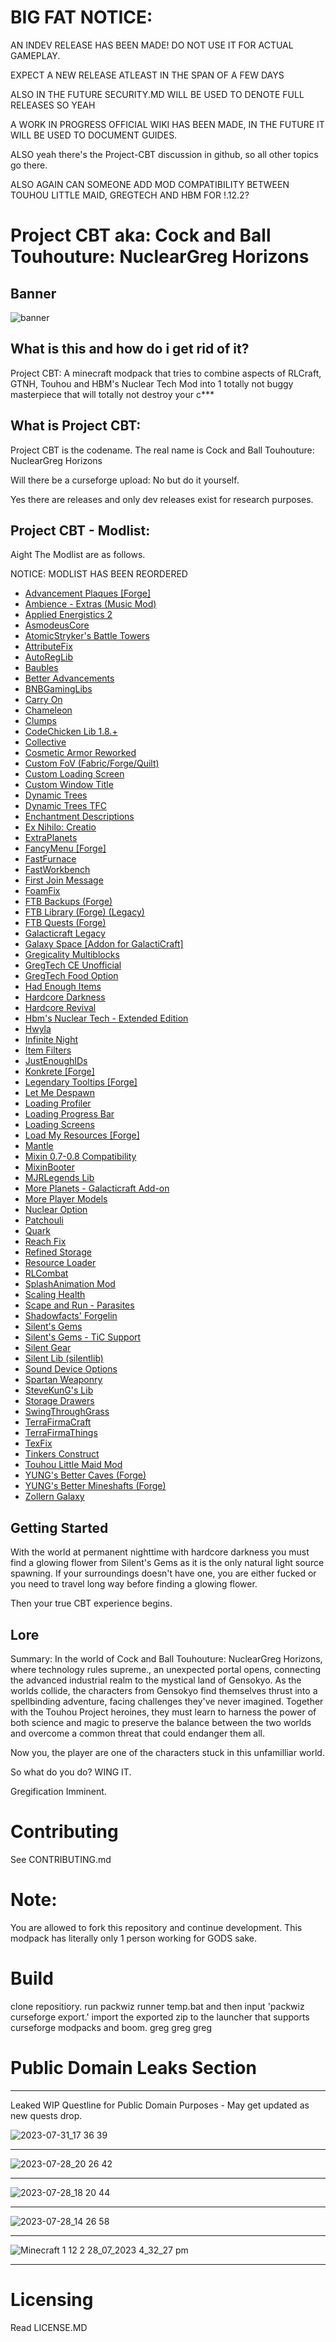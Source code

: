 # BIG FAT NOTICE: 

AN INDEV RELEASE HAS BEEN MADE! DO NOT USE IT FOR ACTUAL GAMEPLAY.

EXPECT A NEW RELEASE ATLEAST IN THE SPAN OF A FEW DAYS

ALSO IN THE FUTURE SECURITY.MD WILL BE USED TO DENOTE FULL RELEASES SO YEAH

A WORK IN PROGRESS OFFICIAL WIKI HAS BEEN MADE, IN THE FUTURE IT WILL BE USED TO DOCUMENT GUIDES.

ALSO yeah there's the Project-CBT discussion in github, so all other topics go there.

ALSO AGAIN CAN SOMEONE ADD MOD COMPATIBILITY BETWEEN TOUHOU LITTLE MAID, GREGTECH AND HBM FOR !.12.2?

# Project CBT aka: Cock and Ball Touhouture: NuclearGreg Horizons

## Banner

![banner](https://github.com/Nrmot-GithubRepo/Project-CBT/assets/139649330/b81e24f2-218b-41d3-b4e7-3f9e90954b57)

## What is this and how do i get rid of it?

Project CBT: A minecraft modpack that tries to combine aspects of RLCraft, GTNH, Touhou and HBM's Nuclear Tech Mod into 1 totally not buggy masterpiece that will totally not destroy your c***

## What is Project CBT:

Project CBT is the codename. The real name is Cock and Ball Touhouture: NuclearGreg Horizons

Will there be a curseforge upload: No but do it yourself. 

Yes there are releases and only dev releases exist for research purposes. 

## Project CBT - Modlist:

Aight The Modlist are as follows.

NOTICE: MODLIST HAS BEEN REORDERED

- [Advancement Plaques [Forge]](https://www.curseforge.com/minecraft/mc-mods/advancement-plaques)
- [Ambience - Extras (Music Mod)](https://www.curseforge.com/minecraft/mc-mods/ambience-extras)
- [Applied Energistics 2](https://www.curseforge.com/minecraft/mc-mods/applied-energistics-2)
- [AsmodeusCore](https://www.curseforge.com/minecraft/mc-mods/asmodeuscore)
- [AtomicStryker's Battle Towers](https://www.curseforge.com/minecraft/mc-mods/atomicstrykers-battle-towers)
- [AttributeFix](https://www.curseforge.com/minecraft/mc-mods/attributefix)
- [AutoRegLib](https://www.curseforge.com/minecraft/mc-mods/autoreglib)
- [Baubles](https://www.curseforge.com/minecraft/mc-mods/baubles)
- [Better Advancements](https://www.curseforge.com/minecraft/mc-mods/better-advancements)
- [BNBGamingLibs](https://www.curseforge.com/minecraft/mc-mods/bnbgaminglib)
- [Carry On](https://www.curseforge.com/minecraft/mc-mods/carry-on)
- [Chameleon](https://www.curseforge.com/minecraft/mc-mods/chameleon)
- [Clumps](https://www.curseforge.com/minecraft/mc-mods/clumps)
- [CodeChicken Lib 1.8.+](https://www.curseforge.com/minecraft/mc-mods/codechicken-lib-1-8)
- [Collective](https://www.curseforge.com/minecraft/mc-mods/collective)
- [Cosmetic Armor Reworked](https://www.curseforge.com/minecraft/mc-mods/cosmetic-armor-reworked)
- [Custom FoV (Fabric/Forge/Quilt)](https://www.curseforge.com/minecraft/mc-mods/custom-fov)
- [Custom Loading Screen](https://www.curseforge.com/minecraft/mc-mods/better-loading-screen)
- [Custom Window Title](https://www.curseforge.com/minecraft/mc-mods/custom-window-title)
- [Dynamic Trees](https://www.curseforge.com/minecraft/mc-mods/dynamictrees)
- [Dynamic Trees TFC](https://www.curseforge.com/minecraft/mc-mods/dynamictreestfc)
- [Enchantment Descriptions](https://www.curseforge.com/minecraft/mc-mods/enchantment-descriptions)
- [Ex Nihilo: Creatio](https://www.curseforge.com/minecraft/mc-mods/ex-nihilo-creatio)
- [ExtraPlanets](https://www.curseforge.com/minecraft/mc-mods/extraplanets)
- [FancyMenu [Forge]](https://www.curseforge.com/minecraft/mc-mods/fancymenu-forge)
- [FastFurnace](https://www.curseforge.com/minecraft/mc-mods/fastfurnace)
- [FastWorkbench](https://www.curseforge.com/minecraft/mc-mods/fastworkbench)
- [First Join Message](https://www.curseforge.com/minecraft/mc-mods/first-join-message)
- [FoamFix](https://www.curseforge.com/minecraft/mc-mods/foamfix-optimization-mod)
- [FTB Backups (Forge)](https://www.curseforge.com/minecraft/mc-mods/ftb-backups-forge)
- [FTB Library (Forge) (Legacy)](https://www.curseforge.com/minecraft/mc-mods/ftb-library-legacy-forge)
- [FTB Quests (Forge)](https://www.curseforge.com/minecraft/mc-mods/ftb-quests-forge)
- [Galacticraft Legacy](https://www.curseforge.com/minecraft/mc-mods/galacticraft-legacy)
- [Galaxy Space [Addon for GalactiCraft]](https://www.curseforge.com/minecraft/mc-mods/galaxy-space-addon-for-galacticraft)
- [Gregicality Multiblocks](https://www.curseforge.com/minecraft/mc-mods/gregicality-multiblocks)
- [GregTech CE Unofficial](https://www.curseforge.com/minecraft/mc-mods/gregtech-ce-unofficial)
- [GregTech Food Option](https://www.curseforge.com/minecraft/mc-mods/gregtech-food-option)
- [Had Enough Items](https://www.curseforge.com/minecraft/mc-mods/had-enough-items)
- [Hardcore Darkness](https://www.curseforge.com/minecraft/mc-mods/hardcore-darkness)
- [Hardcore Revival](https://www.curseforge.com/minecraft/mc-mods/hardcore-revival)
- [Hbm's Nuclear Tech - Extended Edition](https://www.curseforge.com/minecraft/mc-mods/hbms-nuclear-tech-mod-extended-edition)
- [Hwyla](https://www.curseforge.com/minecraft/mc-mods/hwyla)
- [Infinite Night](https://www.curseforge.com/minecraft/mc-mods/infinite-night)
- [Item Filters](https://www.curseforge.com/minecraft/mc-mods/item-filters)
- [JustEnoughIDs](https://www.curseforge.com/minecraft/mc-mods/jeid)
- [Konkrete [Forge]](https://www.curseforge.com/minecraft/mc-mods/konkrete)
- [Legendary Tooltips [Forge]](https://www.curseforge.com/minecraft/mc-mods/legendary-tooltips)
- [Let Me Despawn](https://www.curseforge.com/minecraft/mc-mods/let-me-despawn)
- [Loading Profiler](https://www.curseforge.com/minecraft/mc-mods/loading-profiler)
- [Loading Progress Bar](https://www.curseforge.com/minecraft/mc-mods/loading-progress-bar)
- [Loading Screens](https://www.curseforge.com/minecraft/mc-mods/loading-screens)
- [Load My Resources [Forge]](https://www.curseforge.com/minecraft/mc-mods/load-my-resources-forge)
- [Mantle](https://www.curseforge.com/minecraft/mc-mods/mantle)
- [Mixin 0.7-0.8 Compatibility](https://www.curseforge.com/minecraft/mc-mods/mixin-0-7-0-8-compatibility)
- [MixinBooter](https://www.curseforge.com/minecraft/mc-mods/mixin-booter)
- [MJRLegends Lib](https://www.curseforge.com/minecraft/mc-mods/mjrlegendslib)
- [More Planets - Galacticraft Add-on](https://www.curseforge.com/minecraft/mc-mods/more-planets-gc-addon)
- [More Player Models](https://www.curseforge.com/minecraft/mc-mods/more-player-models)
- [Nuclear Option](https://www.curseforge.com/minecraft/mc-mods/nuclear-option)
- [Patchouli](https://www.curseforge.com/minecraft/mc-mods/patchouli)
- [Quark](https://www.curseforge.com/minecraft/mc-mods/quark)
- [Reach Fix](https://www.curseforge.com/minecraft/mc-mods/reach-fix)
- [Refined Storage](https://www.curseforge.com/minecraft/mc-mods/refined-storage)
- [Resource Loader](https://www.curseforge.com/minecraft/mc-mods/resource-loader)
- [RLCombat](https://www.curseforge.com/minecraft/mc-mods/rlcombat)
- [SplashAnimation Mod](https://www.curseforge.com/minecraft/mc-mods/splashanimation)
- [Scaling Health](https://www.curseforge.com/minecraft/mc-mods/scaling-health)
- [Scape and Run - Parasites](https://www.curseforge.com/minecraft/mc-mods/scape-and-run-parasites)
- [Shadowfacts' Forgelin](https://www.curseforge.com/minecraft/mc-mods/shadowfacts-forgelin)
- [Silent's Gems](https://www.curseforge.com/minecraft/mc-mods/silents-gems)
- [Silent's Gems - TiC Support](https://www.curseforge.com/minecraft/mc-mods/silents-gems-tic-support)
- [Silent Gear](https://www.curseforge.com/minecraft/mc-mods/silent-gear)
- [Silent Lib (silentlib)](https://www.curseforge.com/minecraft/mc-mods/silent-lib)
- [Sound Device Options](https://www.curseforge.com/minecraft/mc-mods/more-sound-config)
- [Spartan Weaponry]()
- [SteveKunG's Lib](https://www.curseforge.com/minecraft/mc-mods/stevekungs-lib)
- [Storage Drawers](https://www.curseforge.com/minecraft/mc-mods/storage-drawers)
- [SwingThroughGrass](https://www.curseforge.com/minecraft/mc-mods/swingthroughgrass)
- [TerraFirmaCraft](https://www.curseforge.com/minecraft/mc-mods/terrafirmacraft)
- [TerraFirmaThings](https://www.curseforge.com/minecraft/mc-mods/terrafirmathings)
- [TexFix](https://www.curseforge.com/minecraft/mc-mods/texfix)
- [Tinkers Construct](https://www.curseforge.com/minecraft/mc-mods/tinkers-construct)
- [Touhou Little Maid Mod](https://www.curseforge.com/minecraft/mc-mods/touhou-little-maid)
- [YUNG's Better Caves (Forge)](https://www.curseforge.com/minecraft/mc-mods/yungs-better-caves)
- [YUNG's Better Mineshafts (Forge)](https://www.curseforge.com/minecraft/mc-mods/yungs-better-mineshafts-forge)
- [Zollern Galaxy](https://www.curseforge.com/minecraft/mc-mods/zollern-galaxy)

## Getting Started

With the world at permanent nighttime with hardcore darkness you must find a glowing flower from Silent's Gems as it is the only natural light source spawning. If your surroundings doesn't have one, you are either fucked or you need to travel long way before finding a glowing flower.

Then your true CBT experience begins.

## Lore

Summary: In the world of Cock and Ball Touhouture: NuclearGreg Horizons, where technology rules supreme., an unexpected portal opens, connecting the advanced industrial realm to the mystical land of Gensokyo. As the worlds collide, the characters from Gensokyo find themselves thrust into a spellbinding adventure, facing challenges they've never imagined. Together with the Touhou Project heroines, they must learn to harness the power of both science and magic to preserve the balance between the two worlds and overcome a common threat that could endanger them all.

Now you, the player are one of the characters stuck in this unfamilliar world.

So what do you do? WING IT. 

Gregification Imminent. 

# Contributing

See CONTRIBUTING.md

# Note:

You are allowed to fork this repository and continue development. This modpack has literally only 1 person working for GODS sake.

# Build

clone repositiory. run packwiz runner temp.bat and then input 'packwiz curseforge export.' import the exported zip to the launcher that supports curseforge modpacks and boom. greg greg greg

# Public Domain Leaks Section

---

Leaked WIP Questline for Public Domain Purposes - May get updated as new quests drop.

![2023-07-31_17 36 39](https://github.com/Nrmot-GithubRepo/Project-CBT/assets/139649330/2f04e469-2cc3-4c64-b578-a61dfb6c7d99)

---

![2023-07-28_20 26 42](https://github.com/Nrmot-GithubRepo/Project-CBT/assets/139649330/f0f29bc3-5a17-444c-8106-e12db6c9420b)

---

![2023-07-28_18 20 44](https://github.com/Nrmot-GithubRepo/Project-CBT/assets/139649330/41ae6e91-1bc0-4cb4-b459-1534e639f53c)

---

![2023-07-28_14 26 58](https://github.com/Nrmot-GithubRepo/Project-CBT/assets/139649330/c0c10202-438f-45e6-aa25-1e7660b19bb8)

---

![Minecraft 1 12 2 28_07_2023 4_32_27 pm](https://github.com/Nrmot-GithubRepo/Project-CBT/assets/139649330/9344845a-f2d0-433a-b527-833046d11bd2)

---

# Licensing

Read LICENSE.MD

